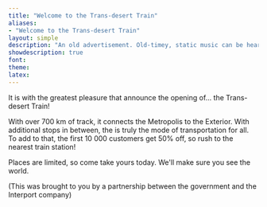 ```yaml
---
title: "Welcome to the Trans-desert Train"
aliases:
- "Welcome to the Trans-desert Train"
layout: simple
description: "An old advertisement. Old-timey, static music can be heard."
showdescription: true
font: 
theme: 
latex: 
---
```


It is with the greatest pleasure that announce the opening of... the Trans-desert Train!

With over 700 km of track, it connects the Metropolis to the Exterior. With additional stops in between, the is truly the mode of transportation for all. To add to that, the first 10 000 customers get 50% off, so rush to the nearest train station!

Places are limited, so come take yours today. We'll make sure you see the world.

(This was brought to you by a partnership between the government and the Interport company)
